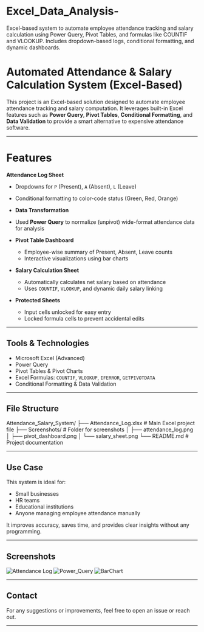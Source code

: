 # Excel_Data_Analysis-
Excel-based system to automate employee attendance tracking and salary calculation using Power Query, Pivot Tables, and formulas like COUNTIF and VLOOKUP. Includes dropdown-based logs, conditional formatting, and dynamic dashboards.

# Automated Attendance & Salary Calculation System (Excel-Based)

This project is an Excel-based solution designed to automate employee attendance tracking and salary computation. It leverages built-in Excel features such as **Power Query**, **Pivot Tables**, **Conditional Formatting**, and **Data Validation** to provide a smart alternative to expensive attendance software.

---

# Features

 **Attendance Log Sheet**
  - Dropdowns for `P` (Present), `A` (Absent), `L` (Leave)
  - Conditional formatting to color-code status (Green, Red, Orange)

-  **Data Transformation**
  - Used **Power Query** to normalize (unpivot) wide-format attendance data for analysis

- **Pivot Table Dashboard**
  - Employee-wise summary of Present, Absent, Leave counts
  - Interactive visualizations using bar charts

- **Salary Calculation Sheet**
  - Automatically calculates net salary based on attendance
  - Uses `COUNTIF`, `VLOOKUP`, and dynamic daily salary linking

- **Protected Sheets**
  - Input cells unlocked for easy entry
  - Locked formula cells to prevent accidental edits

---

##  Tools & Technologies

- Microsoft Excel (Advanced)
- Power Query
- Pivot Tables & Pivot Charts
- Excel Formulas: `COUNTIF`, `VLOOKUP`, `IFERROR`, `GETPIVOTDATA`
- Conditional Formatting & Data Validation

---

##  File Structure
 Attendance_Salary_System/
├── Attendance_Log.xlsx # Main Excel project file
├── Screenshots/ # Folder for screenshots
│ ├── attendance_log.png
│ ├── pivot_dashboard.png
│ └── salary_sheet.png
└── README.md # Project documentation


---

##  Use Case

This system is ideal for:
- Small businesses
- HR teams
- Educational institutions
- Anyone managing employee attendance manually

It improves accuracy, saves time, and provides clear insights without any programming.

---

##  Screenshots


![Attendance Log]("https://i.postimg.cc/G3VpKW8g/attendane-log.png")
![Power_Query]("https://i.postimg.cc/G9ndR1vc/Power-Query.png")
![BarChart]("https://i.postimg.cc/SQBMR2rK/Barchart.png")

---

##  Contact

For any suggestions or improvements, feel free to open an issue or reach out.

---

